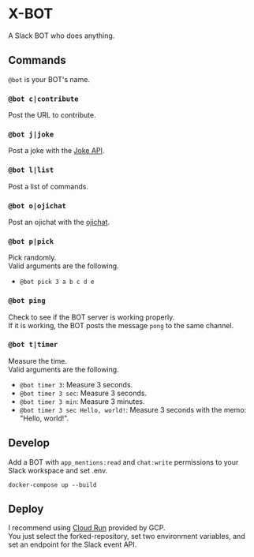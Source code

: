 # X-BOT

A Slack BOT who does anything.

## Commands

`@bot` is your BOT's name.

### `@bot c|contribute`

Post the URL to contribute.

### `@bot j|joke`

Post a joke with the [Joke API](https://github.com/15Dkatz/official_joke_api).

### `@bot l|list`

Post a list of commands.

### `@bot o|ojichat`

Post an ojichat with the [ojichat](https://github.com/greymd/ojichat).

### `@bot p|pick`

Pick randomly.  
Valid arguments are the following.

- `@bot pick 3 a b c d e`

### `@bot ping`

Check to see if the BOT server is working properly.  
If it is working, the BOT posts the message `pong` to the same channel.

### `@bot t|timer`

Measure the time.  
Valid arguments are the following.

- `@bot timer 3`: Measure 3 seconds.
- `@bot timer 3 sec`: Measure 3 seconds.
- `@bot timer 3 min`: Measure 3 minutes.
- `@bot timer 3 sec Hello, world!`: Measure 3 seconds with the memo: "Hello, world!".

## Develop

Add a BOT with `app_mentions:read` and `chat:write` permissions to your Slack workspace and set .env.

```
docker-compose up --build
```

## Deploy

I recommend using [Cloud Run](https://cloud.google.com/run) provided by GCP.  
You just select the forked-repository, set two environment variables, and set an endpoint for the Slack event API.
